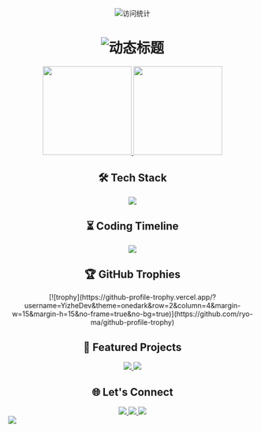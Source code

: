 <!-- 动态粒子背景与标题 -->
<div align="center"> 
  <img src="https://komarev.com/ghpvc/?username=YizheDev&label=Profile+Views&color=00FFD1&style=flat-square" alt="访问统计"/>
  <h1 align="center">
    <img src="https://readme-typing-svg.demolab.com?font=Space+Grotesk&weight=600&size=32&duration=4000&pause=1000&color=00FFD1&background=0A1F3D00&center=true&vCenter=true&width=600&lines=Hi+👋+I'm+YizheDev;Full-Stack+Engineer;Cloud+Native+Enthusiast;Open+Source+Contributor" alt="动态标题" />
  </h1>
</div>

<!-- 3D统计卡片组 -->
<div align="center">
  <a href="https://github.com/YizheDev">
    <img height="180em" src="https://github-readme-stats.vercel.app/api?username=YizheDev&show_icons=true&theme=synthwave&include_all_commits=true&count_private=true&bg_color=0a1f3d,1a2f5d&border_color=00ffd1&icon_color=ff3366"/>
    <img height="180em" src="https://github-readme-stats.vercel.app/api/top-langs/?username=YizheDev&layout=compact&theme=merko&hide=html,css&langs_count=8&bg_color=1a2f5d&title_color=00ffd1"/>
  </a>
</div>

<!-- 全息技能矩阵 -->
<h2 align="center">🛠️ Tech Stack</h2>
<div align="center">
  <img src="https://skillicons.dev/icons?i=java,py,spring,react,kubernetes,aws,docker,redis,es,nginx,linux,idea,vscode&theme=dark&perline=7&color=00FFD1&bg=0A1F3D" />
</div>

<!-- 时空贡献图谱 -->
<h2 align="center">⏳ Coding Timeline</h2>
<div align="center">
  <img src="https://github-readme-activity-graph.vercel.app/graph?username=YizheDev&theme=react-dark&bg_color=0a1f3d&hide_border=true&area=true&line=00ffd1&point=ff3366&custom_title=My+Contribution+Map" />
</div>

<!-- 成就奖杯墙 -->
<h2 align="center">🏆 GitHub Trophies</h2>
<div align="center">
  [![trophy](https://github-profile-trophy.vercel.app/?username=YizheDev&theme=onedark&row=2&column=4&margin-w=15&margin-h=15&no-frame=true&no-bg=true)](https://github.com/ryo-ma/github-profile-trophy)
</div>

<!-- 项目展示舱 -->
<h2 align="center">🚀 Featured Projects</h2>
<div align="center">
  <a href="https://github.com/YizheDev/IntelliMonitorHeal">
    <img src="https://github-readme-stats.vercel.app/api/pin/?username=YizheDev&repo=IntelliMonitorHeal&theme=dark&show_owner=true&bg_color=1a2f5d&border_color=00ffd1"/>
  </a>
  <a href="https://github.com/YizheDev/CloudNativeArch">
    <img src="https://github-readme-stats.vercel.app/api/pin/?username=YizheDev&repo=CloudNativeArch&theme=dark&show_owner=true&bg_color=1a2f5d&border_color=00ffd1"/>
  </a>
</div>

<!-- 社交网络接口 -->
<h2 align="center">🌐 Let's Connect</h2>
<div align="center">
  <a href="https://linkedin.com/in/yourprofile">
    <img src="https://img.shields.io/badge/LinkedIn-0077B5?style=for-the-badge&logo=linkedin&logoColor=white&labelColor=0A1F3D"/>
  </a>
  <a href="mailto:your.email@domain.com">
    <img src="https://img.shields.io/badge/Gmail-D14836?style=for-the-badge&logo=gmail&logoColor=white&labelColor=0A1F3D"/>
  </a>
  <a href="https://dev.to/yizhedev">
    <img src="https://img.shields.io/badge/dev.to-0A0A0A?style=for-the-badge&logo=dev.to&logoColor=white&labelColor=0A1F3D"/>
  </a>
</div>

<!-- 动态分割线 -->
<img src="https://raw.githubusercontent.com/trinib/trinib/main/.images/marquee.svg" />
